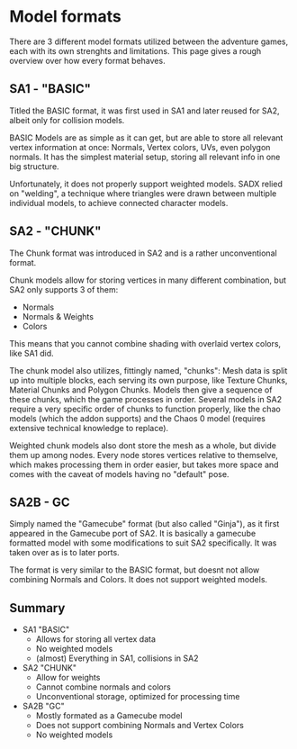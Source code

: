 # Model formats

There are 3 different model formats utilized between the adventure games, each with its own strenghts and limitations. This page gives a rough overview over how every format behaves.

## SA1 - "BASIC"
Titled the BASIC format, it was first used in SA1 and later reused for SA2, albeit only for collision models.

BASIC Models are as simple as it can get, but are able to store all relevant vertex information at once: Normals, Vertex colors, UVs, even polygon normals. It has the simplest material setup, storing all relevant info in one big structure.

Unfortunately, it does not properly support weighted models. SADX relied on "welding", a technique where triangles were drawn between multiple individual models, to achieve connected character models.

## SA2 - "CHUNK"
The Chunk format was introduced in SA2 and is a rather unconventional format.

Chunk models allow for storing vertices in many different combination, but SA2 only supports 3 of them:

- Normals
- Normals & Weights
- Colors

This means that you cannot combine shading with overlaid vertex colors, like SA1 did.

The chunk model also utilizes, fittingly named, "chunks": Mesh data is split up into multiple blocks, each serving its own purpose, like Texture Chunks, Material Chunks and Polygon Chunks. Models then give a sequence of these chunks, which the game processes in order. Several models in SA2 require a very specific order of chunks to function properly, like the chao models (which the addon supports) and the Chaos 0 model (requires extensive technical knowledge to replace).

Weighted chunk models also dont store the mesh as a whole, but divide them up among nodes. Every node stores vertices relative to themselve, which makes processing them in order easier, but takes more space and comes with the caveat of models having no "default" pose.

## SA2B - GC
Simply named the "Gamecube" format (but also called "Ginja"), as it first appeared in the Gamecube port of SA2. It is basically a gamecube formatted model with some modifications to suit SA2 specifically. It was taken over as is to later ports.

The format is very similar to the BASIC format, but doesnt not allow combining Normals and Colors. It does not support weighted models.

## Summary

- SA1 "BASIC"
	- Allows for storing all vertex data
	- No weighted models
	- (almost) Everything in SA1, collisions in SA2
- SA2 "CHUNK"
	- Allow for weights
	- Cannot combine normals and colors
	- Unconventional storage, optimized for processing time
- SA2B "GC"
	- Mostly formated as a Gamecube model
	- Does not support combining Normals and Vertex Colors
	- No weighted models
